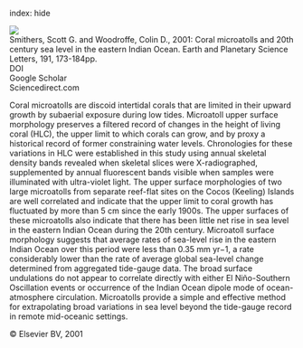 index: hide

<div class="Citation">
    <div class="Citation-thumb CitationThumb-linked"  data-href="https://doi.org/10.1016/s0012-821x(01)00417-4">
      <img src="https://static.claimspace.cloud/climate-study-static/refs/thumbs/5/Smithers_and_Woodroffe_2001-thumb.png" />
    </div>

  <div class="Citation-body">
    <div class="Citation-text">Smithers, Scott G. and Woodroffe, Colin D., 2001: Coral microatolls and 20th century sea level in the eastern Indian Ocean. <span class="Article-journal">Earth and Planetary Science Letters, </span><span class="Article-volume">191, </span>173-184pp.</div>
    <div class="Citation-links">
      <div class="CitationLink" data-href="https://doi.org/10.1016/s0012-821x(01)00417-4">
        <div class="CitationLink-icon CitationLink-Doi"></div>
        <div class="CitationLink-text">DOI</div>
      </div>
      <div class="CitationLink" data-href="https://scholar.google.com/scholar?q=10.1016/s0012-821x(01)00417-4">
        <div class="CitationLink-icon CitationLink-Scholar"></div>
        <div class="CitationLink-text">Google Scholar</div>
      </div>
      <div class="CitationLink" data-href="http://www.sciencedirect.com/science/article/pii/S0012821X01004174">
        <div class="CitationLink-icon CitationLink-Publisher"></div>
        <div class="CitationLink-text">Sciencedirect.com</div>
      </div>
    </div>
  </div>
</div>

Coral microatolls are discoid intertidal corals that are limited in their upward growth by subaerial exposure during low tides. Microatoll upper surface morphology preserves a filtered record of changes in the height of living coral (HLC), the upper limit to which corals can grow, and by proxy a historical record of former constraining water levels. Chronologies for these variations in HLC were established in this study using annual skeletal density bands revealed when skeletal slices were X-radiographed, supplemented by annual fluorescent bands visible when samples were illuminated with ultra-violet light. The upper surface morphologies of two large microatolls from separate reef-flat sites on the Cocos (Keeling) Islands are well correlated and indicate that the upper limit to coral growth has fluctuated by more than 5 cm since the early 1900s. The upper surfaces of these microatolls also indicate that there has been little net rise in sea level in the eastern Indian Ocean during the 20th century. Microatoll surface morphology suggests that average rates of sea-level rise in the eastern Indian Ocean over this period were less than 0.35 mm yr−1, a rate considerably lower than the rate of average global sea-level change determined from aggregated tide-gauge data. The broad surface undulations do not appear to correlate directly with either El Niño-Southern Oscillation events or occurrence of the Indian Ocean dipole mode of ocean-atmosphere circulation. Microatolls provide a simple and effective method for extrapolating broad variations in sea level beyond the tide-gauge record in remote mid-oceanic settings.

<div class="Citation-copy">
&copy; Elsevier BV, 2001
</div>